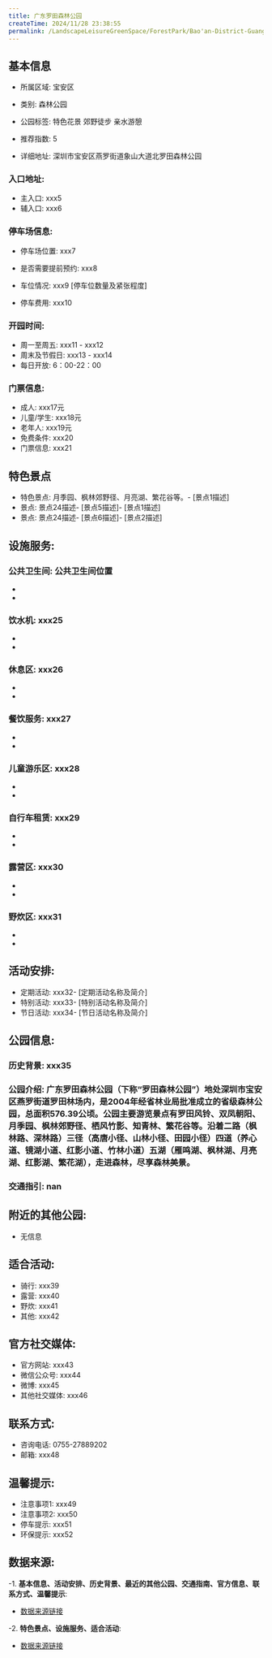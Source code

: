 ```yaml
---
title: 广东罗田森林公园
createTime: 2024/11/28 23:38:55
permalink: /LandscapeLeisureGreenSpace/ForestPark/Bao'an-District-Guangdong-Luotian-Forest-Park/
---
```


<ImageCard
  image="https://cgj.sz.gov.cn/img/4/4005/4005774/10774816.jpg"
  title="广东罗田森林公园"
  description="广东罗田森林公园（下称“罗田森林公园”）地处深圳市宝安区燕罗街道罗田林场内，是2004年经省林业局批准成立的省级森林公园，总面积5"
  href="/"
  author="深圳公园"
  date="2024/11/28"
/>

## 基本信息

- 所属区域: 宝安区

- 类别: 森林公园

- 公园标签: 特色花景 郊野徒步 亲水游憩

- 推荐指数: 5

- 详细地址: 深圳市宝安区燕罗街道象山大道北罗田森林公园

### 入口地址:
- 主入口: xxx5
- 辅入口: xxx6
### 停车场信息:
- 停车场位置: xxx7

- 是否需要提前预约: xxx8

- 车位情况: xxx9 [停车位数量及紧张程度]

- 停车费用: xxx10

### 开园时间:
- 周一至周五: xxx11 - xxx12
- 周末及节假日: xxx13 - xxx14
- 每日开放: 6：00-22：00

### 门票信息:
- 成人: xxx17元
- 儿童/学生: xxx18元
- 老年人: xxx19元
- 免费条件: xxx20
- 门票信息: xxx21
## 特色景点
- 特色景点: 月季园、枫林郊野径、月亮湖、繁花谷等。- [景点1描述]
- 景点: 景点24描述- [景点5描述]- [景点1描述]
- 景点: 景点24描述- [景点6描述]- [景点2描述]
## 设施服务:
### 公共卫生间: 公共卫生间位置
- 
- 
### 饮水机: xxx25
- 
- 
### 休息区: xxx26
- 
- 
### 餐饮服务: xxx27
- 
- 
### 儿童游乐区: xxx28
- 
- 
### 自行车租赁: xxx29
- 
- 
### 露营区: xxx30
- 
- 
### 野炊区: xxx31

- 
- 
## 活动安排:
- 定期活动: xxx32- [定期活动名称及简介]
- 特别活动: xxx33- [特别活动名称及简介]
- 节日活动: xxx34- [节日活动名称及简介]
## 公园信息:
### 历史背景: xxx35
### 公园介绍: 广东罗田森林公园（下称“罗田森林公园”）地处深圳市宝安区燕罗街道罗田林场内，是2004年经省林业局批准成立的省级森林公园，总面积576.39公顷。公园主要游览景点有罗田风铃、双凤朝阳、月季园、枫林郊野径、栖风竹影、知青林、繁花谷等。沿着二路（枫林路、深林路）三径（高唐小径、山林小径、田园小径）四道（养心道、镜湖小道、红影小道、竹林小道）五湖（雁鸣湖、枫林湖、月亮湖、红影湖、繁花湖），走进森林，尽享森林美景。
### 交通指引: nan

## 附近的其他公园:
- 无信息

## 适合活动:
- 骑行: xxx39
- 露营: xxx40
- 野炊: xxx41
- 其他: xxx42

## 官方社交媒体:
- 官方网站: xxx43
- 微信公众号: xxx44
- 微博: xxx45
- 其他社交媒体: xxx46

## 联系方式:
- 咨询电话: 0755-27889202
- 邮箱: xxx48

## 温馨提示:
- 注意事项1: xxx49
- 注意事项2: xxx50
- 停车提示: xxx51
- 环保提示: xxx52

## 数据来源:
-1. **基本信息、活动安排、历史背景、最近的其他公园、交通指南、官方信息、联系方式、温馨提示**:
- [数据来源链接](xxx53)

-2. **特色景点、设施服务、适合活动**:
- [数据来源链接](xxx53)

